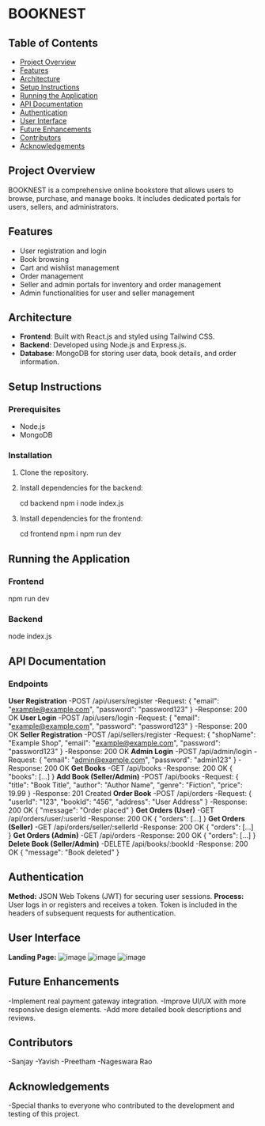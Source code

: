 # BOOKNEST

## Table of Contents
- [Project Overview](#project-overview)
- [Features](#features)
- [Architecture](#architecture)
- [Setup Instructions](#setup-instructions)
- [Running the Application](#running-the-application)
- [API Documentation](#api-documentation)
- [Authentication](#authentication)
- [User Interface](#user-interface)
- [Future Enhancements](#future-enhancements)
- [Contributors](#contributors)
- [Acknowledgements](#acknowledgements)

## Project Overview
BOOKNEST is a comprehensive online bookstore that allows users to browse, purchase, and manage books. It includes dedicated portals for users, sellers, and administrators.

## Features
- User registration and login
- Book browsing
- Cart and wishlist management
- Order management
- Seller and admin portals for inventory and order management
- Admin functionalities for user and seller management

## Architecture
- **Frontend**: Built with React.js and styled using Tailwind CSS.
- **Backend**: Developed using Node.js and Express.js.
- **Database**: MongoDB for storing user data, book details, and order information.

## Setup Instructions
### Prerequisites
- Node.js
- MongoDB

### Installation
1. Clone the repository.
2. Install dependencies for the backend:
   
   cd backend
   npm i
   node index.js
3. Install dependencies for the frontend:

   cd frontend
   npm i
   npm run dev
## Running the Application
### Frontend
   npm run dev
### Backend
   node index.js
## API Documentation
### Endpoints
**User Registration**
 -POST /api/users/register
 -Request: { "email": "example@example.com", "password": "password123" }
 -Response: 200 OK
**User Login**
 -POST /api/users/login
 -Request: { "email": "example@example.com", "password": "password123" }
 -Response: 200 OK
**Seller Registration**
 -POST /api/sellers/register
 -Request: { "shopName": "Example Shop", "email": "example@example.com", "password": "password123" }
 -Response: 200 OK
**Admin Login**
 -POST /api/admin/login
 -Request: { "email": "admin@example.com", "password": "admin123" }
 -Response: 200 OK
**Get Books**
 -GET /api/books
 -Response: 200 OK { "books": [...] }
**Add Book (Seller/Admin)**
 -POST /api/books
 -Request: { "title": "Book Title", "author": "Author Name", "genre": "Fiction", "price": 19.99 }
 -Response: 201 Created
**Order Book**
 -POST /api/orders
 -Request: { "userId": "123", "bookId": "456", "address": "User Address" }
 -Response: 200 OK { "message": "Order placed" }
**Get Orders (User)**
 -GET /api/orders/user/:userId
 -Response: 200 OK { "orders": [...] }
**Get Orders (Seller)**
 -GET /api/orders/seller/:sellerId
 -Response: 200 OK { "orders": [...] }
**Get Orders (Admin)**
 -GET /api/orders
 -Response: 200 OK { "orders": [...] }
**Delete Book (Seller/Admin)**
 -DELETE /api/books/:bookId
 -Response: 200 OK { "message": "Book deleted" }
## Authentication
**Method:** JSON Web Tokens (JWT) for securing user sessions.
**Process:**
User logs in or registers and receives a token.
Token is included in the headers of subsequent requests for authentication.
## User Interface
**Landing Page:** 
![image](https://github.com/user-attachments/assets/1c446e73-bd27-4763-a031-4d75880b8100)
![image](https://github.com/user-attachments/assets/b8a3cd1d-19ec-4f87-a6d2-2cb575304c71)
![image](https://github.com/user-attachments/assets/b1a09e73-dda4-4cee-befb-631cdb4709a7)
## Future Enhancements
 -Implement real payment gateway integration.
 -Improve UI/UX with more responsive design elements.
 -Add more detailed book descriptions and reviews.
## Contributors
 -Sanjay 
 -Yavish 
 -Preetham 
 -Nageswara Rao 
## Acknowledgements
 -Special thanks to everyone who contributed to the development and testing of this project.
